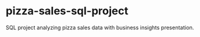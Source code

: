 # pizza-sales-sql-project
SQL project analyzing pizza sales data with business insights presentation.
